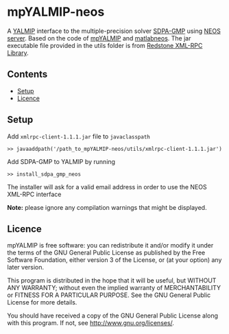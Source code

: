 # mpYALMIP-neos

A [YALMIP](http://users.isy.liu.se/johanl/yalmip/) interface to the multiple-precision solver [SDPA-GMP](http://sdpa.sourceforge.net/download.html) 
using [NEOS server](https://neos-server.org/neos/).
Based on the code of [mpYALMIP](https://github.com/htadashi/mpYALMIP-neos) and [matlabneos](https://github.com/wannesvl/matlabneos).
The jar executable file provided in the utils folder is from [Redstone XML-RPC Library](http://xmlrpc.sourceforge.net/).


## Contents
- [Setup](#Setup)
- [Licence](#Licence)

## Setup<a name="Setup"></a>

Add `xmlrpc-client-1.1.1.jar` file to `javaclasspath`

    >> javaaddpath('/path_to_mpYALMIP-neos/utils/xmlrpc-client-1.1.1.jar')

Add SDPA-GMP to YALMIP by running

    >> install_sdpa_gmp_neos 
    
The installer will ask for a valid email address in order to use the NEOS XML-RPC interface

**Note:** please ignore any compilation warnings that might be displayed.


## Licence<a name="Licence"></a>
mpYALMIP is free software: you can redistribute it and/or modify
it under the terms of the GNU General Public License as published by
the Free Software Foundation, either version 3 of the License, or
(at your option) any later version.
 
This program is distributed in the hope that it will be useful,
but WITHOUT ANY WARRANTY; without even the implied warranty of
MERCHANTABILITY or FITNESS FOR A PARTICULAR PURPOSE.  See the
GNU General Public License for more details.
 
You should have received a copy of the GNU General Public License
along with this program.  If not, see <http://www.gnu.org/licenses/>.

